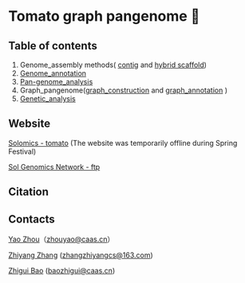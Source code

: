# Tomato graph pangenome :tomato: 



## Table of contents

1.  Genome_assembly methods( [contig](1.Genome_assembly/1.contig/Readme.md) and [hybrid scaffold](1.Genome_assembly/2.scaffold/Readme.md))
2.  [Genome_annotation](2.Genome_annotation/Readme.md)
3.  [Pan-genome_analysis]( 3.Pan-genome_analysis/Readme.md)
4.  Graph_pangenome([graph_construction](4.Graph_pangenome/1.construction_graph_genome/Readme.md) and [graph_annotation](4.Graph_pangenome/2.graphAnnotation/Readme.md) )
5.  [Genetic_analysis](5.Genetic_analysis/Readme.md)



## Website

[Solomics - tomato](http://solomics.agis.org.cn/tomato/) (The website was temporarily offline during Spring Festival)

[Sol Genomics Network - ftp](https://solgenomics.net/ftp/genomes/TGG/)



## Citation



## Contacts

[Yao Zhou](https://github.com/YaoZhou89)（zhouyao@caas.cn）

[Zhiyang Zhang](https://github.com/zhangzhiyangcs) (zhangzhiyangcs@163.com)

[Zhigui Bao](https://github.com/baozg) (baozhigui@caas.cn)

